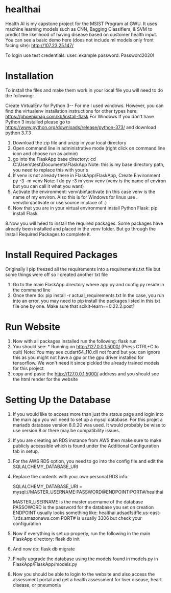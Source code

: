 # healthai
Health AI is my capstone project for the MSIST Program at GWU. It uses machine learning models such as CNN, Bagging Classifiers, &amp; SVM to predict the likelihood of having disease based on customer health input. You can see a basic demo here (does not include ml models only front facing site): http://107.23.25.147/

To login use test credentials: 
user: example
password: Password2020!


# Installation 

To install the files and make them work in your local file you will need to do the following: 

Create VirtualEnv for Python 3-- For me I used windows. However, you can find the virtualenv installation instructions for other types here: https://phoenixnap.com/kb/install-flask
For Windows
If you don't have Python 3 installed please go to https://www.python.org/downloads/release/python-373/ and download python 3.7.3
1. Download the zip file and unzip in your local directory 
2. Open command line in administrative mode (right click on command line icon and choose run as admin)
3. go into the FlaskApp base directory: 
   cd C:\Users\test\Documents\FlaskApp   Note: this is my base directory path, you need to replace this with your's
4. If venv is not already there in FlaskApp/FlaskApp, Create Environment 
   py -3 -m venv <name of environment>  Note: I do py -3 m venv venv (venv is the name of environ but you can call it what you want) 
6. Activate the environment:
   venv\bin\activate (in this case venv is the name of my environ. Also this is for Windows for linux use . venv/bin/activate or use source in place of .)
7. Now that you are in your virtual environment install Python Flask: 
   pip install Flask 
  
8.Now you will need to install the required packages. Some packages have already been installed and placed in the venv folder. But go through the Install Required Packages to complete it. 

# Install Required Packages 

Originally I pip freezed all the requirements into a requirements.txt file but some things were off so I created another txt file 

1. Go to the main FlaskApp directory where app.py and config.py reside in the command line 
2. Once there do: 
   pip install -r actual_requirements.txt
In the case, you run into an error, you may need to pip install the packages listed in this txt file one by one. Make sure that scikit-learn==0.22.2.post1

# Run Website 
1. Now with all packages installed run the following: 
   flask run
2. You should see: * Running on http://127.0.0.1:5000/ (Press CTRL+C to quit)
   Note: You may see cudart64_110.dll not found but you can ignore this as you might not have a gpu or the gpu driver installed for tensorflow. We won't need it since pickled    the already trained models for this project 
3. copy and paste the http://127.0.0.1:5000/ address and you should see the html render for the website 

# Setting Up the Database

1. If you would like to access more than just the status page and login into the main app you will need to set up a mysql database. For this projet a mariadb database version 8.0.20 was used. It would probably be wise to use version 8 or there may be compatibility issues.
2. If you are creating an RDS instance from AWS then make sure to make publicly accessible which is found under the Additional Configuration tab in setup. 
3. For the AWS RDS option, you need to go into the config file and edit the SQLALCHEMY_DATABASE_URI
4. Replace the contents with your own personal RDS info:
    
   SQLALCHEMY_DATABASE_URI = mysql://MASTER_USERNAME:PASSWORD@ENDPOINT:PORT#/healthai
   
   MASTER_USERNAME is the master username of the database 
   PASSOWORD is the password for the database you set on creation 
   ENDPOINT usually looks something like: healthai.adsadfsdfle.us-east-1.rds.amazonaws.com
   PORT# is usually 3306 but check your configuration
   
 5. Now if everything is set up properly, run the following in the main FlaskApp directory: 
    flask db init
 6. And now do: 
    flask db migrate
 7. Finally upgrade the database using the models found in models.py in FlaskApp/FlaskApp/models.py
 8. Now you should be able to login to the website and also access the assessment portal and get a health assessment for liver disease, heart disease, or pneumonia 
   
   

   
